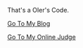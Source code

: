 That's a OIer's Code.

[Go To My Blog](http://blog.aor.sd.cn)

[Go To My Online Judge](http://oi.aor.sd.cn)

